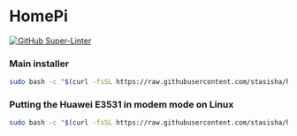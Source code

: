 # HomePi

[![GitHub Super-Linter](https://github.com/stasisha/home-pi/workflows/Lint%20Code%20Base/badge.svg)](https://github.com/marketplace/actions/super-linter)

### Main installer

```bash
sudo bash -c "$(curl -fsSL https://raw.githubusercontent.com/stasisha/home-pi/master/install.sh)"

```
### Putting the Huawei E3531 in modem mode on Linux

```bash
sudo bash -c "$(curl -fsSL https://raw.githubusercontent.com/stasisha/home-pi/master/huawei-modem.sh)"

```
